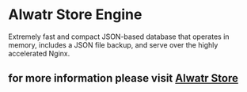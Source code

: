 # Alwatr Store Engine

Extremely fast and compact JSON-based database that operates in memory, includes a JSON file backup, and serve over the highly accelerated Nginx.

## for more information please visit [Alwatr Store](https://github.com/Alwatr/store#readme)
